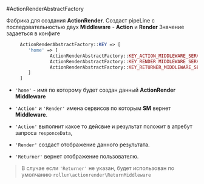 #ActionRenderAbstractFactory

Фабрика для создания **ActionRender**. 
Создаст pipeLine с последовательностью двух **Middleware** - **Action** и **Render**
Значение задаеться в конфиге

```php
     ActionRenderAbstractFactory::KEY => [
        'home' => [
                ActionRenderAbstractFactory::KEY_ACTION_MIDDLEWARE_SERVICE => 'Action',
                ActionRenderAbstractFactory::KEY_RENDER_MIDDLEWARE_SERVICE => 'Render'
                ActionRenderAbstractFactory::KEY_RETURNER_MIDDLEWARE_SERVICE => 'Returner' //not require
        ]
     ]
```
* `'home'` - имя по которому будет создан данный **ActionRender Middleware**

* `'Action'` и `'Render'` имена сервисов по которым **SM** вернет **Middleware**. 

* `'Action'` выполнит какое то дейсвие и результат положит в атребут запроса `responceData`, 

* `'Render'` создаст отображение данного результата.

* `'Returner'` вернет отображение пользователю.
> В случае если `'Returner'` не указан, будет использован по умолчанию `rollun\actionrender\ReturnMiddleware`


